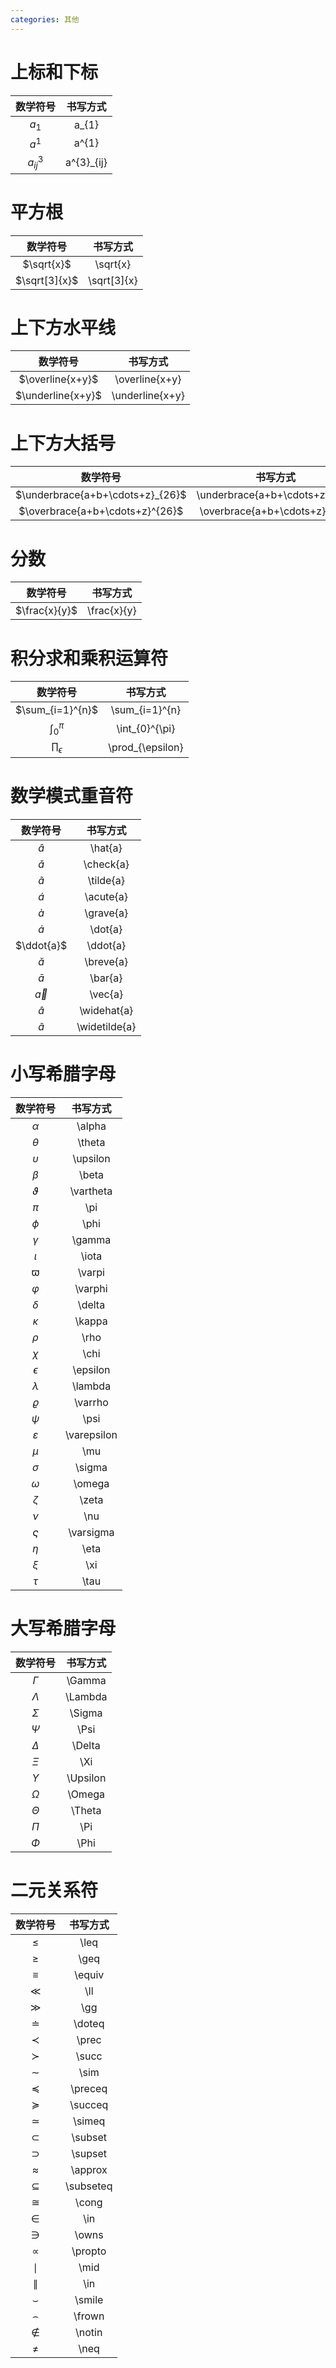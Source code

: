```yaml
---
categories: 其他
---
```


# 上标和下标

|数学符号|书写方式|
|:-:|:-:|
| $a_{1}$ | a_{1} |
| $a^{1}$ | a^{1} |
| $a^{3}_{ij}$ | a^{3}_{ij} |

# 平方根

|数学符号|书写方式|
|:-:|:-:|
| $\sqrt{x}$ | \sqrt{x} |
| $\sqrt[3]{x}$ | \sqrt[3]{x} |

# 上下方水平线

|数学符号|书写方式|
|:-:|:-:|
| $\overline{x+y}$ | \overline{x+y} |
| $\underline{x+y}$ | \underline{x+y} |

# 上下方大括号

|数学符号|书写方式|
|:-:|:-:|
| $\underbrace{a+b+\cdots+z}_{26}$ | \underbrace{a+b+\cdots+z}_{26} |
| $\overbrace{a+b+\cdots+z}^{26}$ | \overbrace{a+b+\cdots+z}^{26} |

# 分数
|数学符号|书写方式|
|:-:|:-:|
| $\frac{x}{y}$ | \frac{x}{y} |

# 积分求和乘积运算符

|数学符号|书写方式|
|:-:|:-:|
| $\sum_{i=1}^{n}$ | \sum_{i=1}^{n} |
| $\int_{0}^{\pi}$ | \int_{0}^{\pi} |
| $\prod_{\epsilon}$ | \prod_{\epsilon} |

# 数学模式重音符

|数学符号|书写方式|
|:-:|:-:|
| $\hat{a}$ | \hat{a} |
| $\check{a}$ | \check{a} |
| $\tilde{a}$ | \tilde{a} |
| $\acute{a}$ | \acute{a} |
| $\grave{a}$ | \grave{a} |
| $\dot{a}$ | \dot{a} |
| $\ddot{a}$ | \ddot{a} |
| $\breve{a}$ | \breve{a} |
| $\bar{a}$ | \bar{a} |
| $\vec{a}$ | \vec{a} |
| $\widehat{a}$ | \widehat{a} |
| $\widetilde{a}$ | \widetilde{a} |

# 小写希腊字母

|数学符号|书写方式|
|:-:|:-:|
| $\alpha$ | \alpha |
| $\theta$ | \theta |
| $\upsilon$ | \upsilon |
| $\beta$ | \beta |
| $\vartheta$ | \vartheta |
| $\pi$ | \pi |
| $\phi$ | \phi |
| $\gamma$ | \gamma |
| $\iota$ | \iota |
| $\varpi$ | \varpi |
| $\varphi$ | \varphi |
| $\delta$ | \delta |
| $\kappa$ | \kappa |
| $\rho$ | \rho |
| $\chi$ | \chi |
| $\epsilon$ | \epsilon |
| $\lambda$ | \lambda |
| $\varrho$ | \varrho |
| $\psi$ | \psi |
| $\varepsilon$ | \varepsilon |
| $\mu$ | \mu |
| $\sigma$ | \sigma |
| $\omega$ | \omega |
| $\zeta$ | \zeta |
| $\nu$ | \nu |
| $\varsigma$ | \varsigma |
| $\eta$ | \eta |
| $\xi$ | \xi |
| $\tau$ | \tau |

# 大写希腊字母

|数学符号|书写方式|
|:-:|:-:|
| $\Gamma$ | \Gamma |
| $\Lambda$ | \Lambda |
| $\Sigma$ | \Sigma |
| $\Psi$ | \Psi |
| $\Delta$ | \Delta |
| $\Xi$ | \Xi |
| $\Upsilon$ | \Upsilon |
| $\Omega$ | \Omega |
| $\Theta$ | \Theta |
| $\Pi$ | \Pi |
| $\Phi$ | \Phi |

# 二元关系符

|数学符号|书写方式|
|:-:|:-:|
| $\leq$ | \leq |
| $\geq$ | \geq |
| $\equiv$ | \equiv |
| $\ll$ | \ll |
| $\gg$ | \gg |
| $\doteq$ | \doteq |
| $\prec$ | \prec |
| $\succ$ | \succ |
| $\sim$ | \sim |
| $\preceq$ | \preceq |
| $\succeq$ | \succeq |
| $\simeq$ | \simeq |
| $\subset$ | \subset |
| $\supset$ | \supset |
| $\approx$ | \approx |
| $\subseteq$ | \subseteq |
| $\cong$ | \cong |
| $\in$ | \in |
| $\owns$ | \owns |
| $\propto$ | \propto |
| $\mid$ | \mid |
| $\parallel$ | \in |
| $\smile$ | \smile |
| $\frown$ | \frown |
| $\notin$ | \notin |
| $\neq$ | \neq |


